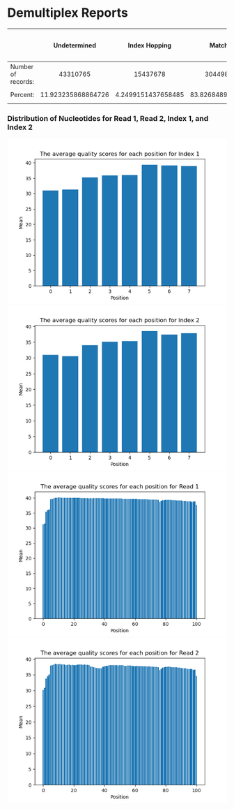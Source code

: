 # Demultiplex Reports
| | Undetermined | Index Hopping | Matched | Index(es) are reverse complimented but not found in the list of barcodes |
| ------ | :------: | :------: | :------: | :------: |
| Number of records: | 43310765 | 15437678 | 304498292 | 30817 |
| Percent: | 11.923235868864726 | 4.2499151437658485 | 83.82684898736943 | 8.483765174104042e-05 |

### Distribution of Nucleotides for Read 1, Read 2, Index 1, and Index 2
![alt text](https://github.com/jlee26/Demultiplex/blob/master/Assignment-the-first/index1.png)
![alt text](https://github.com/jlee26/Demultiplex/blob/master/Assignment-the-first/index2.png)
![alt text](https://github.com/jlee26/Demultiplex/blob/master/Assignment-the-first/read1.png)
![alt text](https://github.com/jlee26/Demultiplex/blob/master/Assignment-the-first/read2.png)
